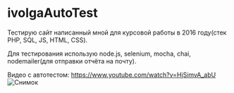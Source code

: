 # ivolgaAutoTest
Тестирую сайт написанный мной для курсовой работы в 2016 году(стек PHP, SQL, JS, HTML, CSS). 

Для тестирования использую node.js, selenium, mocha, chai, nodemailer(для отправки отчёта на почту).

Видео с автотестом: https://www.youtube.com/watch?v=HjSimvA_abU 
![Снимок](https://github.com/xxxform/ivolgaAutoTest/assets/26012820/a76a0353-bfe8-4c87-b061-e194f8d91591)

